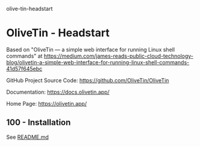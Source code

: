 olive-tin-headstart
# OliveTin - Headstart

Based on "OliveTin — a simple web interface for running Linux shell commands" at https://medium.com/james-reads-public-cloud-technology-blog/olivetin-a-simple-web-interface-for-running-linux-shell-commands-41d57f645ebc

GitHub Project Source Code: https://github.com/OliveTin/OliveTin

Documentation: https://docs.olivetin.app/

Home Page: https://olivetin.app/

## 100 - Installation

See [README.md](./100/README.md)


